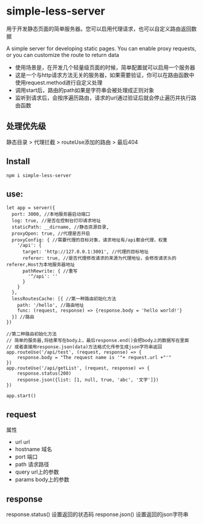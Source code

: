 # simple-less-server

用于开发静态页面的简单服务器。您可以启用代理请求，也可以自定义路由返回数据

A simple server for developing static pages. You can enable proxy requests, or you can customize the route to return data

+ 使用场景是，在开发几个轻量级页面的时候，简单配置就可以启用一个服务器
+ 这是一个与http请求方法无关的服务器，如果需要验证，你可以在路由函数中使用request.method进行自定义处理
+ 调用start后，路由的path如果是字符串会被处理成正则对象
+ 监听到请求后，会按序遍历路由，请求的url通过验证后就会停止遍历并执行路由函数

## 处理优先级
静态目录 > 代理拦截 > routeUse添加的路由 > 最后404

## Install
```
npm i simple-less-server
```

## use:
```
let app = server({
  port: 3000, //本地服务器启动端口
  log: true, //是否在控制台打印请求地址
  staticPath: __dirname, //静态资源目录,
  proxyOpen: true, //代理是否开启
  proxyConfig: { //需要代理的目标对象，请求地址有/api都会代理，权重
    '/api': {
      target: 'http://127.0.0.1:3001', //代理的目标地址
      referer: true, //是否代理修改请求的来源为代理地址，会修改请求头的referer,Host为本地服务器地址
      pathRewrite: { //重写
        '^/api': ''
      }
    }
  },
  lessRoutesCache: [{ //第一种路由初始化方法
    path: '/hello', //路由地址
    func: (request, response) => {response.body = 'hello world!'}
  }] //路由
})

//第二种路由初始化方法
// 简单的服务器,将结果写在body上，最后response.end()会把body上的数据写在里面
// 或者直接用response.json(data)方法格式化传参生成json字符串返回
app.routeUse('/api/test', (request, response) => {
    response.body = "The request name is '"+ request.url +"'"
})
app.routeUse('/api/getList', (request, response) => {
    response.status(200)
    response.json({list: [1, null, true, 'abc', '文字']})
})

app.start()
```

## request

属性
+ url url
+ hostname 域名
+ port 端口
+ path 请求路径
+ query url上的参数
+ params body上的参数

## response

response.status() 设置返回的状态码
response.json() 设置返回的json字符串
